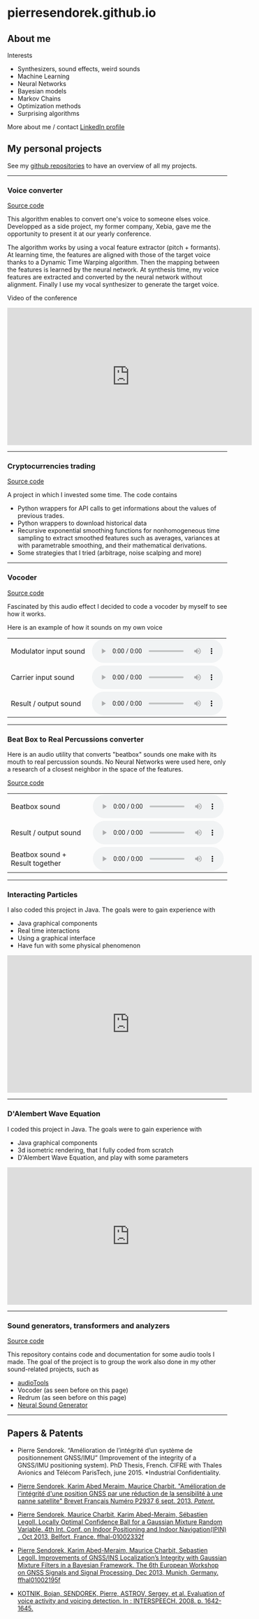 # pierresendorek.github.io

## About me
Interests
* Synthesizers, sound effects, weird sounds
* Machine Learning
* Neural Networks
* Bayesian models
* Markov Chains
* Optimization methods
* Surprising algorithms


More about me / contact [LinkedIn profile](https://www.linkedin.com/in/pierresendorek/)

## My personal projects

See my [github repositories](https://github.com/pierresendorek?tab=repositories) to have an overview of all my projects.

---
### Voice converter

[Source code](https://github.com/pierresendorek/voice_converter)

This algorithm enables to convert one's voice to someone elses voice. Developped as a side project, my former company, Xebia, gave me the opportunity to present it at our yearly conference.

The algorithm works by using a vocal feature extractor (pitch + formants).
At learning time, the features are aligned with those of the target voice thanks to a Dynamic Time Warping algorithm. Then the mapping between the features is learned by the neural network. At synthesis time, my voice features are extracted and converted by the neural network without alignment. Finally I use my vocal synthesizer to generate the target voice.



Video of the conference

<iframe width="560" height="315" src="https://www.youtube.com/embed/jjdS0HGN3Js?si=3GBJl5-9WIJSRkOM" title="YouTube video player" frameborder="0" allow="accelerometer; autoplay; clipboard-write; encrypted-media; gyroscope; picture-in-picture; web-share" allowfullscreen></iframe>

---
### Cryptocurrencies trading

[Source code](https://github.com/pierresendorek/cryptocurrencies_trading)

A project in which I invested some time. The code contains
* Python wrappers for API calls to get informations about the values of previous trades.
* Python wrappers to download historical data
* Recursive exponential smoothing functions for nonhomogeneous time sampling to extract smoothed features such as averages, variances at with parametrable smoothing, and their mathematical derivations.
* Some strategies that I tried (arbitrage, noise scalping and more)



---
### Vocoder

[Source code](https://github.com/pierresendorek/vocoder)


Fascinated by this audio effect I decided to code a vocoder by myself to see how it works.


Here is an example of how it sounds on my own voice

| | |
|---|---|
| Modulator input sound | <audio controls src="https://github.com/pierresendorek/pierresendorek.github.io/raw/main/audio/vocoder/in.mp3"></audio> |
| Carrier input sound | <audio controls src="https://github.com/pierresendorek/pierresendorek.github.io/raw/main/audio/vocoder/carrier.mp3"></audio>|
| Result / output sound |<audio controls src="https://github.com/pierresendorek/pierresendorek.github.io/raw/main/audio/vocoder/out.mp3"></audio>|

---
### Beat Box to Real Percussions converter

Here is an audio utility that converts "beatbox" sounds one make with its mouth to real percussion sounds. No Neural Networks were used here, only a research of a closest neighbor in the space of the features.

[Source code](https://github.com/pierresendorek/redrum)

| | |
|---|---|
| Beatbox sound | <audio controls src="https://github.com/pierresendorek/pierresendorek.github.io/raw/main/audio/redrum/in.mp3"></audio> |
| Result / output sound | <audio controls src="https://github.com/pierresendorek/pierresendorek.github.io/raw/main/audio/redrum/out.mp3"></audio> |
| Beatbox sound + Result together | <audio controls src="https://github.com/pierresendorek/pierresendorek.github.io/raw/main/audio/redrum/mix.mp3"></audio> |

---
### Interacting Particles

I also coded this project in Java. The goals were to gain experience with
* Java graphical components
* Real time interactions
* Using a graphical interface
* Have fun with some physical phenomenon

<iframe width="560" height="315" src="https://www.youtube.com/embed/B-DOCRPKvX8?si=Yh07cRVRx6AGGL0_" title="YouTube video player" frameborder="0" allow="accelerometer; autoplay; clipboard-write; encrypted-media; gyroscope; picture-in-picture; web-share" allowfullscreen></iframe>

---
### D'Alembert Wave Equation
I coded this project in Java. The goals were to gain experience with
* Java graphical components
* 3d isometric rendering, that I fully coded from scratch
* D'Alembert Wave Equation, and play with some parameters

<iframe width="560" height="315" src="https://www.youtube.com/embed/MeQwHqAqhgU?si=XYLxuIkJ_ECK_Cn0" title="YouTube video player" frameborder="0" allow="accelerometer; autoplay; clipboard-write; encrypted-media; gyroscope; picture-in-picture; web-share" allowfullscreen></iframe>

---
### Sound generators, transformers and analyzers

[Source code](https://github.com/pierresendorek/sound_gen_transform_analyze)

This repository contains code and documentation for some audio tools I made. The goal of the project is to group the work also done in my other sound-related projects, such as
* [audioTools](https://github.com/pierresendorek/audioTools)
* Vocoder (as seen before on this page)
* Redrum (as seen before on this page)
* [Neural Sound Generator](https://github.com/pierresendorek/neural_sound_generator)



---
## Papers & Patents

* Pierre Sendorek. “Amélioration de l’intégrité d’un système de positionnement GNSS/IMU” (Improvement of the integrity of a GNSS/IMU positioning system). PhD Thesis, French. CIFRE with Thales Avionics and Télécom ParisTech, june 2015. *Industrial Confidentiality.

* [Pierre Sendorek, Karim Abed Meraim, Maurice Charbit. "Amélioration de l'intégrité d'une position GNSS par une réduction de la sensibilité à une panne satellite" Brevet Français Numéro P2937 6 sept. 2013. *Patent*.](https://data.inpi.fr/brevets/FR3010533)

* [Pierre Sendorek, Maurice Charbit, Karim Abed-Meraim, Sébastien Legoll. Locally Optimal Confidence Ball for a Gaussian Mixture Random Variable. 4th Int. Conf. on Indoor Positioning and
Indoor Navigation(IPIN)„ Oct 2013, Belfort, France. ffhal-01002332f](https://hal.science/hal-01002332/document)

* [Pierre Sendorek, Karim Abed-Meraim, Maurice Charbit, Sebastien Legoll. Improvements of
GNSS/INS Localization’s Integrity with Gaussian Mixture Filters in a Bayesian Framework. The
6th European Workshop on GNSS Signals and Signal Processing, Dec 2013, Munich, Germany. ffhal01002195f](https://hal.science/hal-01002195/document)

* [KOTNIK, Bojan, SENDOREK, Pierre, ASTROV, Sergey, et al. Evaluation of voice activity and voicing detection. In : INTERSPEECH. 2008. p. 1642-1645.](https://d1wqtxts1xzle7.cloudfront.net/41160102/Evaluation_of_voice_activity_and_voicing20160114-31021-boerdj.pdf20160114-19908-1wdcvrm-libre.pdf?1452833976=&response-content-disposition=inline%3B+filename%3DEvaluation_of_voice_activity_and_voicing.pdf&Expires=1707428828&Signature=MMaWr7EDAirAHO0hZPSwTFzaDxCCVhzrku6T3uFS-kWbLVFLiyjcPExVc02x60BfTP5h992eQo3ZDRN4kUeDNqEnZTdu4jviF~EbdUIYQc0B4kH6HlBVD9ROCAlhup-ELltlD4n1b4zZ45geXuGwZCwKZZTgDb-vLSqg-ARk71~yPMhR0NTN3BCqUkIDRhjCVdQF7hYLzQX58frjmD9G2OpV2JlQx48c-jscEoTNmWRWO4pxl0obwsbx~umg1X4N3IdZFGR5fFVqiCVe-ahgf4rKMPMKGdzvxRJMID36~3MYC~eOltNz7G895pLGMe5zl-OGKQqs3O--b6-pMnRq0w__&Key-Pair-Id=APKAJLOHF5GGSLRBV4ZA)
